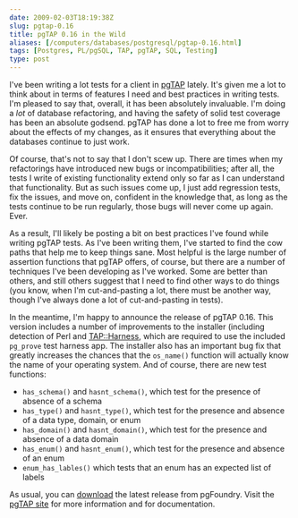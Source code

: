 ```yaml
--- 
date: 2009-02-03T18:19:38Z
slug: pgtap-0.16
title: pgTAP 0.16 in the Wild
aliases: [/computers/databases/postgresql/pgtap-0.16.html]
tags: [Postgres, PL/pgSQL, TAP, pgTAP, SQL, Testing]
type: post
---
```


I've been writing a lot tests for a client in [pgTAP] lately. It's given me a
lot to think about in terms of features I need and best practices in writing
tests. I'm pleased to say that, overall, it has been absolutely invaluable. I'm
doing a *lot* of database refactoring, and having the safety of solid test
coverage has been an absolute godsend. pgTAP has done a lot to free me from
worry about the effects of my changes, as it ensures that everything about the
databases continue to just work.

Of course, that's not to say that I don't scew up. There are times when my
refactorings have introduced new bugs or incompatibilities; after all, the tests
I write of existing functionality extend only so far as I can understand that
functionality. But as such issues come up, I just add regression tests, fix the
issues, and move on, confident in the knowledge that, as long as the tests
continue to be run regularly, those bugs will never come up again. Ever.

As a result, I'll likely be posting a bit on best practices I've found while
writing pgTAP tests. As I've been writing them, I've started to find the cow
paths that help me to keep things sane. Most helpful is the large number of
assertion functions that pgTAP offers, of course, but there are a number of
techniques I've been developing as I've worked. Some are better than others, and
still others suggest that I need to find other ways to do things (you know, when
I'm cut-and-pasting a lot, there must be another way, though I've always done a
lot of cut-and-pasting in tests).

In the meantime, I'm happy to announce the release of pgTAP 0.16. This version
includes a number of improvements to the installer (including detection of Perl
and [TAP::Harness], which are required to use the included `pg_prove` test
harness app. The installer also has an important bug fix that greatly increases
the chances that the `os_name()` function will actually know the name of your
operating system. And of course, there are new test functions:

-   `has_schema()` and `hasnt_schema()`, which test for the presence of absence
    of a schema
-   `has_type()` and `hasnt_type()`, which test for the presence and absence of
    a data type, domain, or enum
-   `has_domain()` and `hasnt_domain()`, which test for the presence and absence
    of a data domain
-   `has_enum()` and `hasnt_enum()`, which test for the presence and absence of
    an enum
-   `enum_has_lables()` which tests that an enum has an expected list of labels

As usual, you can [download] the latest release from pgFoundry. Visit the [pgTAP
site][pgTAP] for more information and for documentation.

  [pgTAP]: http://pgtap.projects.postgresql.org/
    "pgTAP: Unit Testing for PostgreSQL"
  [TAP::Harness]: https://metacpan.org/dist/Test-Harness/
    "TAP::Harness on CPAN"
  [download]: http://pgfoundry.org/frs/?group_id=1000389 "Download pgTAP"
